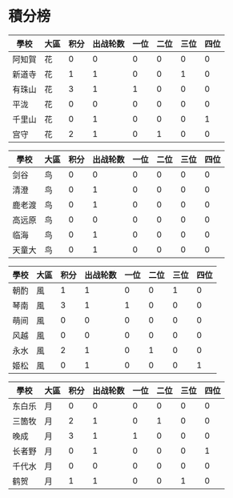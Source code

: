 # 積分榜


|學校|大區|积分|出战轮数|一位|二位|三位|四位|
|----|----|--|-|-|-|-|-|
|阿知賀|花|0|0|0|0|0|0|
|新道寺|花|1|1|0|0|1|0|
|有珠山|花|3|1|1|0|0|0|
|平泷|花|0|0|0|0|0|0|
|千里山|花|0|1|0|0|0|1|
|宫守|花|2|1|0|1|0|0|


|學校|大區|积分|出战轮数|一位|二位|三位|四位|
|----|----|--|-|-|-|-|-|
|剑谷|鸟|0|0|0|0|0|0|
|清澄|鸟|0|1|0|0|0|0|
|鹿老渡|鸟|0|1|0|0|0|0|
|高远原|鸟|0|0|0|0|0|0|
|临海|鸟|0|1|0|0|0|0|
|天童大|鸟|0|1|0|0|0|0|


|學校|大區|积分|出战轮数|一位|二位|三位|四位|
|----|----|--|-|-|-|-|-|
|朝酌|風|1|1|0|0|1|0|
|琴南|風|3|1|1|0|0|0|
|萌间|風|0|0|0|0|0|0|
|风越|風|0|0|0|0|0|0|
|永水|風|2|1|0|1|0|0|
|姬松|風|0|1|0|0|0|1|


|學校|大區|积分|出战轮数|一位|二位|三位|四位|
|----|----|-|-|-|--|-|-|
|东白乐|月|0|0|0|0|0|0|
|三箇牧|月|2|1|0|1|0|0|
|晚成|月|3|1|1|0|0|0|
|长者野|月|0|1|0|0|0|1|
|千代水|月|0|0|0|0|0|0|
|鹤贺|月|1|1|0|0|1|0|
